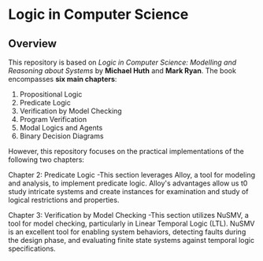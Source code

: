# Logic in Computer Science

## Overview
This repository is based on *Logic in Computer Science: Modelling and Reasoning about Systems* by **Michael Huth** and **Mark Ryan**. The book encompasses **six main chapters**:

1. Propositional Logic
2. Predicate Logic
3. Verification by Model Checking
4. Program Verification
5. Modal Logics and Agents
6. Binary Decision Diagrams

However, this repository focuses on the practical implementations of the following two chapters:

Chapter 2: Predicate Logic
-This section leverages Alloy, a tool for modeling and analysis, to implement predicate logic. Alloy's advantages allow us t0 study intricate systems and create instances for examination and study of logical restrictions and properties.

Chapter 3: Verification by Model Checking
-This section utilizes NuSMV, a tool for model checking, particularly in Linear Temporal Logic (LTL). NuSMV is an excellent tool for enabling system behaviors, detecting faults during the design phase, and evaluating finite state systems against temporal logic specifications.

